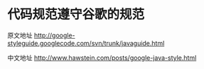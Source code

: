 # 代码规范遵守谷歌的规范  

原文地址 http://google-styleguide.googlecode.com/svn/trunk/javaguide.html

中文地址 http://www.hawstein.com/posts/google-java-style.html
